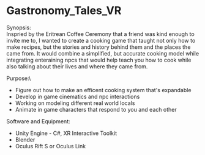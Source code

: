 # Gastronomy_Tales_VR


Synopsis:\
Inspried by the Eritrean Coffee Ceremony that a friend was kind enough to invite me to, I wanted to create a cooking game that taught not only how to make recipes, but the stories and history behind them and the places the came from. It would combine a simplified, but accurate cooking model while integrating enteraining npcs that would help teach you how to cook while also talking about their lives and where they came from.

Purpose:\
* Figure out how to make an efficent cooking system that's expandable
* Develop in game cinematics and npc interactions
* Working on modeling different real world locals
* Animate in game characters that respond to you and each other

Software and Equipment:
* Unity Engine - C#, XR Interactive Toolkit
* Blender
* Oculus Rift S or Oculus Link
